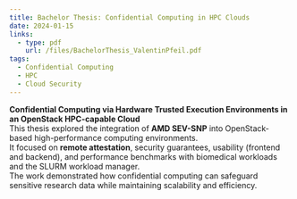 ```yaml
---
title: Bachelor Thesis: Confidential Computing in HPC Clouds
date: 2024-01-15
links:
  - type: pdf
    url: /files/BachelorThesis_ValentinPfeil.pdf
tags:
  - Confidential Computing
  - HPC
  - Cloud Security
---
```


**Confidential Computing via Hardware Trusted Execution Environments in an OpenStack HPC-capable Cloud**  
This thesis explored the integration of **AMD SEV-SNP** into OpenStack-based high-performance computing environments.  
It focused on **remote attestation**, security guarantees, usability (frontend and backend), and performance benchmarks with biomedical workloads and the SLURM workload manager.  
The work demonstrated how confidential computing can safeguard sensitive research data while maintaining scalability and efficiency.